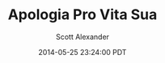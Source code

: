 ---
layout: podcast
title: "Apologia Pro Vita Sua"
author: Scott Alexander
description: https://slatestarcodex.com/2014/05/25/apologia-pro-vita-sua/
date: 2014-05-25 23:24:00 PDT
length: 782121
duration: 195
guid: apologia-pro-vita-sua
---